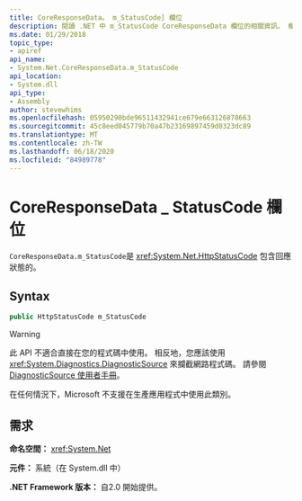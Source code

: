 ```yaml
---
title: CoreResponseData。 m_StatusCode] 欄位
description: 閱讀 .NET 中 m_StatusCode CoreResponseData 欄位的相關資訊。 欄位是 HttpStatusCode 類型，其中包含 HTTP 回應的狀態。
ms.date: 01/29/2018
topic_type:
- apiref
api_name:
- System.Net.CoreResponseData.m_StatusCode
api_location:
- System.dll
api_type:
- Assembly
author: stevewhims
ms.openlocfilehash: 05950290bde96511432941ce679e663126878663
ms.sourcegitcommit: 45c8eed045779b70a47b23169897459d0323dc89
ms.translationtype: MT
ms.contentlocale: zh-TW
ms.lasthandoff: 06/18/2020
ms.locfileid: "84989778"
---
```

# <a name="coreresponsedatam_statuscode-field"></a>CoreResponseData \_ StatusCode 欄位

`CoreResponseData.m_StatusCode`是 <xref:System.Net.HttpStatusCode> 包含回應狀態的。

## <a name="syntax"></a>Syntax
  
```csharp
public HttpStatusCode m_StatusCode
```

> [!WARNING]
> 此 API 不適合直接在您的程式碼中使用。 相反地，您應該使用 <xref:System.Diagnostics.DiagnosticSource> 來攔截網路程式碼。 請參閱[DiagnosticSource 使用者手冊](https://github.com/dotnet/runtime/blob/master/src/libraries/System.Diagnostics.DiagnosticSource/src/DiagnosticSourceUsersGuide.md)。
>
> 在任何情況下，Microsoft 不支援在生產應用程式中使用此類別。

## <a name="requirements"></a>需求

**命名空間：** <xref:System.Net>

**元件：** 系統（在 System.dll 中）

**.NET Framework 版本：** 自2.0 開始提供。
